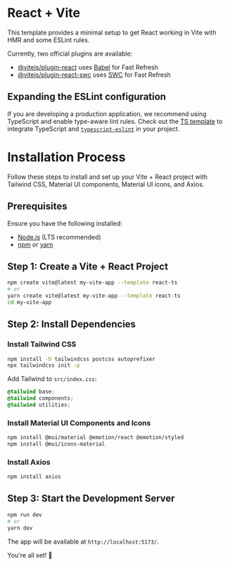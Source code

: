 # React + Vite

This template provides a minimal setup to get React working in Vite with HMR and some ESLint rules.

Currently, two official plugins are available:

- [@vitejs/plugin-react](https://github.com/vitejs/vite-plugin-react/blob/main/packages/plugin-react/README.md) uses [Babel](https://babeljs.io/) for Fast Refresh
- [@vitejs/plugin-react-swc](https://github.com/vitejs/vite-plugin-react-swc) uses [SWC](https://swc.rs/) for Fast Refresh

## Expanding the ESLint configuration

If you are developing a production application, we recommend using TypeScript and enable type-aware lint rules. Check out the [TS template](https://github.com/vitejs/vite/tree/main/packages/create-vite/template-react-ts) to integrate TypeScript and [`typescript-eslint`](https://typescript-eslint.io) in your project.

# Installation Process

Follow these steps to install and set up your Vite + React project with Tailwind CSS, Material UI components, Material UI icons, and Axios.

## Prerequisites

Ensure you have the following installed:

- [Node.js](https://nodejs.org/) (LTS recommended)
- [npm](https://www.npmjs.com/) or [yarn](https://yarnpkg.com/)

## Step 1: Create a Vite + React Project

```sh
npm create vite@latest my-vite-app --template react-ts
# or
yarn create vite@latest my-vite-app --template react-ts
cd my-vite-app
```

## Step 2: Install Dependencies

### Install Tailwind CSS

```sh
npm install -D tailwindcss postcss autoprefixer
npx tailwindcss init -p
```

Add Tailwind to `src/index.css`:

```css
@tailwind base;
@tailwind components;
@tailwind utilities;
```

### Install Material UI Components and Icons

```sh
npm install @mui/material @emotion/react @emotion/styled
npm install @mui/icons-material
```

### Install Axios

```sh
npm install axios
```

## Step 3: Start the Development Server

```sh
npm run dev
# or
yarn dev
```

The app will be available at `http://localhost:5173/`.

You're all set! 🎉
